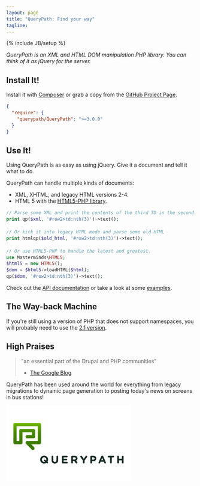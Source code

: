 ```yaml
---
layout: page
title: "QueryPath: Find your way"
tagline: 
---
```

{% include JB/setup %}

*QueryPath is an XML and HTML DOM manipulation PHP library. You can think of it as jQuery for the server.*

## Install It!

Install it with [Composer](http://getcomposer.org) or grab a copy from the 
[GitHub Project Page](https://github.com/technosophos/querypath).

```json
{
  "require": {
    "querypath/QueryPath": ">=3.0.0"
  }
}
```

## Use It!

Using QueryPath is as easy as using jQuery. Give it a document and tell it
what to do.

QueryPath can handle multiple kinds of documents:

- XML, XHTML, and legacy HTML versions 2-4.
- HTML 5 with the [HTML5-PHP library](https://github.com/Masterminds/html5-php).

```php
// Parse some XML and print the contents of the third TD in the second row:
print qp($xml, '#row2>td:nth(3)')->text();

// Or kick it into legacy HTML mode and parse some old HTML
print htmlqp($old_html, '#row2>td:nth(3)')->text();

// Or use HTML5-PHP to handle the latest and greatest.
use Masterminds\HTML5;
$html5 = new HTML5();
$dom = $html5->loadHTML($html);
qp($dom, '#row2>td:nth(3)')->text();
```

Check out the [API documentation](http://api.querypath.org/docs/) or take a
look at some [examples](https://github.com/technosophos/querypath/tree/master/examples).

## The Way-back Machine

If you're still using a version of PHP that does not support namespaces, you
will probably need to use the [2.1 version](https://github.com/technosophos/querypath/archive/2.1.2.zip).

## High Praises

> "an essential part of the Drupal and PHP communities"
> - [The Google Blog](http://googleblog.blogspot.com/2010/08/sixth-annual-summer-of-code-flexes-some.html)

QueryPath has been used around the world for everything from legacy migrations
to dynamic page generation to posting today's news on screens in bus stations!

<img src="/assets/querypath-200x333.png">
